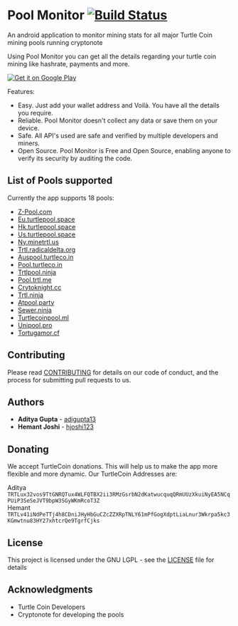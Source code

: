 # Pool Monitor [![Build Status](https://travis-ci.org/adigupta13/TRTLMiningPoolObserver.svg?branch=master)](https://travis-ci.org/adigupta13/TRTLMiningPoolObserver)

An android application to monitor mining stats for all major Turtle Coin mining pools running cryptonote

Using Pool Monitor you can get all the details regarding your turtle coin mining like hashrate, payments and more.

[![Get it on Google Play](https://play.google.com/intl/en_us/badges/images/badge_new.png)](https://play.google.com/store/apps/details?id=ml.fifty9.poolmonitor)

Features:
* Easy. Just add your wallet address and Voilà. You have all the details you require.
* Reliable. Pool Monitor doesn't collect any data or save them on your device.
* Safe. All API's used are safe and verified by multiple developers and miners.
* Open Source. Pool Monitor is Free and Open Source, enabling anyone to verify its security by auditing the code.

## List of Pools supported
Currently the app supports 18 pools:

* [Z-Pool.com](http://z-pool.com/)
* [Eu.turtlepool.space](http://eu.turtlepool.space/)
* [Hk.turtlepool.space](http://hk.turtlepool.space/)
* [Us.turtlepool.space](http://us.turtlepool.space/)
* [Ny.minetrtl.us](http://ny.minetrtl.us/)
* [Trtl.radicaldelta.org](http://trtl.radicaldelta.org/)
* [Auspool.turtleco.in](http://auspool.turtleco.in/)
* [Pool.turtleco.in](http://pool.turtleco.in/)
* [Trtlpool.ninja](http://trtlpool.ninja/)
* [Pool.trtl.me](http://pool.trtl.me/)
* [Crytoknight.cc](http://cryptoknight.cc/)
* [Trtl.ninja](http://trtl.ninja/)
* [Atpool.party](http://atpool.party/)
* [Sewer.ninja](http://sewer.ninja)
* [Turtlecoinpool.ml](http://turtlecoinpool.ml)
* [Unipool.pro](https://trtl.unipool.pro)
* [Tortugamor.cf](http://tortugamor.cf)



## Contributing

Please read [CONTRIBUTING](https://github.com/adigupta13/TRTLMiningPoolObserver/blob/master/CONTRIBUTING.md) for details on our code of conduct, and the process for submitting pull requests to us.

## Authors

* **Aditya Gupta** - [adigupta13](https://github.com/adigupta13)
* **Hemant Joshi** - [hjoshi123](https://github.com/hjoshi123)

## Donating

We accept TurtleCoin donations. This will help us to make the app more flexible and more dynamic. Our TurtleCoin Addresses are:

Aditya 
<br>
`TRTLux32vos9TtGNRQTux4WLFQTBX2ii3RMzGsrbN2dKatwucquqQRmUUzXkuiNyEA5NCqPUiP3SeSeJVT9bpW3SGyWKmRcoT3Z`
<br>
Hemant
<br>
`TRTLv41iNdPeTTj4h8CDniJHyHbGuCZcZZXRpTNLY61mPfGogXdptLiaLnur3Wkrpa5kc3KGmwtnu83HY27xhtcrQe9TgrfCjks`

## License

This project is licensed under the GNU LGPL - see the [LICENSE](https://github.com/adigupta13/TRTLMiningPoolObserver/blob/master/LICENSE.md) file for details

## Acknowledgments

* Turtle Coin Developers 
* Cryptonote for developing the pools
